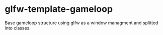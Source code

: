 # glfw-template-gameloop
Base gameloop structure using glfw as a window managment and splitted into classes.
